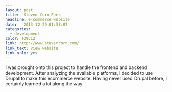```yaml
---
layout: post
title:  Steven Corn Furs
headline: e-commerce website
date:   2013-12-29 01:38:07
categories:
  - development
color: F39C12
link: http://www.stevencorn.com/
link_text: View website
link_only: yes
---
```

I was brought onto this project to handle the frontend and backend development. After analyzing the available platforms, I decided to use Drupal to make this ecommerce website. Having never used Drupal before, I certainly learned a lot along the way.